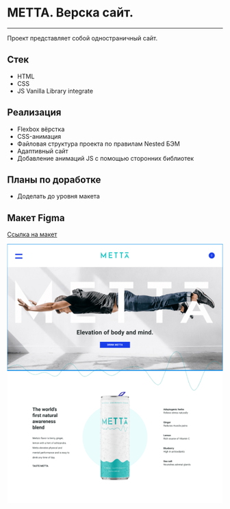 # METTA. Верска сайт.
---

Проект представляет собой одностраничный сайт.

## Стек
* HTML
* CSS
* JS Vanilla Library integrate

## Реализация
* Flexbox вёрстка
* CSS-анимация
* Файловая структура проекта по правилам Nested БЭМ
* Адаптивный сайт
* Добавление анимаций JS с помощью сторонних библиотек

## Планы по доработке
* Доделать до уровня макета

## Макет Figma

[Ссылка на макет](https://www.figma.com/file/7jyO7D4msNDWvkc5q7WdOs/METTA?t=PwjjEdNAc7jAaH3H-6)
<div>
  <img src="https://github.com/kiars1/METTA-Landing/blob/main/METTA.png?raw=true" max-width="720" title="HTML5">
</div>

